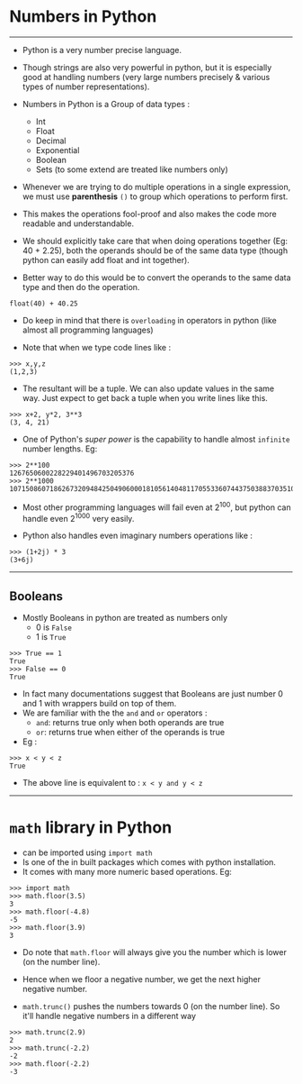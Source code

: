 # Numbers in Python

---

- Python is a very number precise language. 
- Though strings are also very powerful in python, but it is especially good at handling numbers (very large numbers precisely & various types of number representations).

- Numbers in Python is a Group of data types : 
  - Int
  - Float
  - Decimal
  - Exponential 
  - Boolean
  - Sets (to some extend are treated like numbers only)

- Whenever we are trying to do multiple operations in a single expression, we must use **parenthesis** `()` to group which operations to perform first.
- This makes the operations fool-proof and also makes the code more readable and understandable.

- We should explicitly take care that when doing operations together (Eg: 40 + 2.25), both the operands should be of the same data type (though python can easily add float and int together).
- Better way to do this would be to convert the operands to the same data type and then do the operation.
```
float(40) + 40.25
```

- Do keep in mind that there is `overloading` in operators in python (like almost all programming languages)

- Note that when we type code lines like : 
```
>>> x,y,z
(1,2,3)
```
- The resultant will be a tuple. We can also update values in the same way. Just expect to get back a tuple when you write lines like this.
```
>>> x+2, y*2, 3**3
(3, 4, 21)
```

- One of Python's _super power_ is the capability to handle almost `infinite` number lengths. Eg: 
```
>>> 2**100
1267650600228229401496703205376
>>> 2**1000
10715086071862673209484250490600018105614048117055336074437503883703510511249361224931983788156958581275946729175531468251871452856923140435984577574698574803934567774824230985421074605062371141877954182153046474983581941267398767559165543946077062914571196477686542167660429831652624386837205668069376 
```
- Most other programming languages will fail even at 2<sup>100</sup>, but python can handle even 2<sup>1000</sup> very easily.
  
- Python also handles even imaginary numbers operations like : 
```
>>> (1+2j) * 3
(3+6j)
```

---

## Booleans 

- Mostly Booleans in python are treated as numbers only 
  - 0 is `False`
  - 1 is `True`
```
>>> True == 1
True
>>> False == 0
True
```
- In fact many documentations suggest that Booleans are just number 0 and 1 with wrappers build on top of them.
- We are familiar with the the `and` and `or` operators : 
  - `and`: returns true only when both operands are true
  - `or`: returns true when either of the operands is true
- Eg : 
```
>>> x < y < z
True
```
- The above line is equivalent to : `x < y and y < z`

---

# `math` library in Python

- can be imported using `import math`
- Is one of the in built packages which comes with python installation.
- It comes with many more numeric based operations. Eg: 
```
>>> import math
>>> math.floor(3.5)
3
>>> math.floor(-4.8)
-5
>>> math.floor(3.9)
3
```
- Do note that `math.floor` will always give you the number which is lower (on the number line).
- Hence when we floor a negative number, we get the next higher negative number.

- `math.trunc()` pushes the numbers towards 0 (on the number line). So it'll handle negative numbers in a different way
```
>>> math.trunc(2.9)
2
>>> math.trunc(-2.2)
-2
>>> math.floor(-2.2)
-3
```
